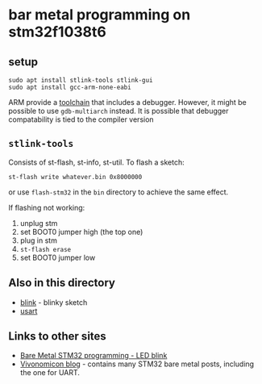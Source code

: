 # bar metal programming on stm32f1038t6


## setup

```
sudo apt install stlink-tools stlink-gui
sudo apt install gcc-arm-none-eabi
```
ARM provide a [toolchain](https://developer.arm.com/tools-and-software/open-source-software/developer-tools/gnu-toolchain/gnu-rm/downloads) that includes a debugger. However, it might be possible to use `gdb-multiarch` instead. It is possible that debugger compatability is tied to the compiler version


## `stlink-tools`

Consists of st-flash, st-info, st-util. To flash a sketch:
```
st-flash write whatever.bin 0x8000000
```
or use `flash-stm32` in the `bin` directory to achieve the same effect. 

If flashing not working:

1. unplug stm
2. set BOOT0 jumper high (the top one)
3. plug in stm
4. `st-flash erase`
5. set BOOT0 jumper low


## Also in this directory

* [blink](blink) - blinky sketch
* [usart](usart)

## Links to other sites
* [Bare Metal STM32 programming - LED blink](https://freeelectron.ro/bare-metal-stm32-led-blink/)
* [Vivonomicon blog](https://vivonomicon.com/) - contains many STM32 bare metal posts, including the one for UART.
